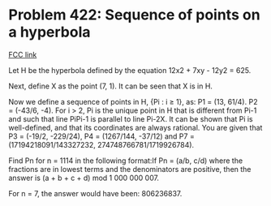 # Problem 422: Sequence of points on a hyperbola

[FCC link](https://www.freecodecamp.org/learn/coding-interview-prep/project-euler/problem-422-sequence-of-points-on-a-hyperbola)

Let H be the hyperbola defined by the equation 12x2 + 7xy - 12y2 = 625.

Next, define X as the point (7, 1). It can be seen that X is in H.

Now we define a sequence of points in H, {Pi : i ≥ 1}, as: P1 = (13, 61/4). P2 =
(-43/6, -4). For i > 2, Pi is the unique point in H that is different from Pi-1
and such that line PiPi-1 is parallel to line Pi-2X. It can be shown that Pi is
well-defined, and that its coordinates are always rational. You are given that
P3 = (-19/2, -229/24), P4 = (1267/144, -37/12) and P7 = (17194218091/143327232,
274748766781/1719926784).

Find Pn for n = 1114 in the following format:If Pn = (a/b, c/d) where the
fractions are in lowest terms and the denominators are positive, then the answer
is (a + b + c + d) mod 1 000 000 007.

For n = 7, the answer would have been: 806236837.
